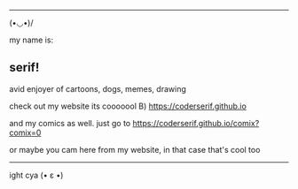 <hr>

(•◡•)/ 

my name is: <h2>serif!</h2>

avid enjoyer of cartoons, 
dogs,
 memes,
 drawing


check out my website its cooooool B) https://coderserif.github.io

and my comics as well. just go to https://coderserif.github.io/comix?comix=0

or maybe you cam here from my website, in that case that's cool too
<hr>

ight cya (• ε •)

